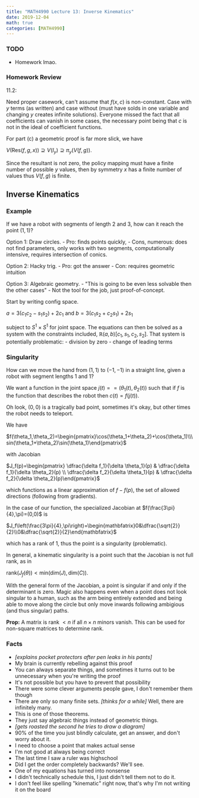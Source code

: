 ```yaml
---
title: "MATH4990 Lecture 13: Inverse Kinematics"
date: 2019-12-04
math: true
categories: [MATH4990]
---
```


### TODO

- Homework lmao.

### Homework Review 

11.2: 

Need proper casework, can't assume that $f(x,c)$ is non-constant. Case with $y$ terms (as written) and case without (must have solds in one variable and changing $y$ creates infinite solutions). Everyone missed the fact that all coefficients can vanish in some cases, the necessary point being that $c$ is not in the ideal of coefficient functions.

For part (c) a geometric proof is far more slick, we have 

$V(\text{Res}(f,g,x))\supseteq V(I_y) \supseteq \pi_y(V(f,g)).$

Since the resultant is not zero, the policy mapping must have a finite number of possible $y$ values, then by symmetry $x$ has a finite number of values thus $V(f,g)$ is finite.

## Inverse Kinematics

### Example

If we have a robot with segments of length 2 and 3, how can it reach the point $(1,1)$?

Option 1: Draw circles. 
    - Pro: finds points quickly, 
    - Cons, numerous: does not find parameters, only works with two segments, computationally intensive, requires intersection of conics.

Option 2: Hacky trig.
    - Pro: got the answer
    - Con: requires geometric intuition

Option 3: Algebraic geometry.
    - "This is going to be even less solvable then the other cases"
    - Not the tool for the job, just proof-of-concept.

Start by writing config space.

$a=3(c_1c_2-s_1s_2)+2c_1\text{ and }b=3(c_1s_2+c_2s_1)+2s_1$

subject to $S^1\times S^1$ for joint space. The equations can then be solved as a system with the constraints included, $\mathbb{R}(a,b)[c_1,s_1,c_2,s_2]$. That system is potentially problematic:
    - division by zero
    - change of leading terms

### Singularity

How can we move the hand from $(1,1)$ to $(-1,-1)$ in a straight line, given a robot with segment lengths 1 and 1?

We want a function in the joint space $j(t)==(\theta_1(t),\theta_2(t))$ such that if $f$ is the function that describes the robot then $c(t)=f(j(t))$.

Oh look, $(0,0)$ is a tragically bad point, sometimes it's okay, but other times the robot needs to teleport.

We have 

$f(\theta_1,\theta_2)=\begin{pmatrix}\cos(\theta_1+\theta_2)+\cos(\theta_1)\\\sin(\theta_1+\theta_2)\sin(\theta_1)\end{pmatrix}$

with Jacobian

$J_f(p)=\begin{pmatrix} \dfrac{\delta f_1}{\delta \theta_1}(p) & \dfrac{\delta f_1}{\delta \theta_2}(p) \\ \dfrac{\delta f_2}{\delta \theta_1}(p) & \dfrac{\delta f_2}{\delta \theta_2}(p)\end{pmatrix}$

which functions as a linear approximation of $f-f(p)$, the set of allowed directions (following from gradients).

In the case of our function, the specialized Jacobian at $f(\frac{3\pi}{4},\pi)=(0,0)$ is 

$J_f\left(\frac{3\pi}{4},\pi\right)=\begin{mathbfatrix}0&\dfrac{\sqrt{2}}{2}\\0&\dfrac{\sqrt{2}}{2}\end{mathbfatrix}$

which has a rank of 1, thus the point is a singularity (problematic).

In general, a kinematic singularity is a point such that the Jacobian is not full rank, as in 

$\text{rank}(J_f(\theta))<\text{min}(\text{dim}(J),\text{dim}(C)).$

With the general form of the Jacobian, a point is singular if and only if the determinant is zero. Magic also happens even when a point does not look singular to a human, such as the arm being entirely extended and being able to move along the circle but only move inwards following ambigious (and thus singular) paths. 

**Prop:** A matrix is rank $< n$ if all $n\times n$ minors vanish. This can be used for non-square matrices to determine rank.

### Facts

- *[explains pocket protectors after pen leaks in his pants]*
- My brain is currently rebelling against this proof
- You can always separate things, and sometimes it turns out to be unnecessary when you're writing the proof
- It's not possible but you have to prevent that possibility
- There were some clever arguments people gave, I don't remember them though
- There are only so many finite sets. *[thinks for a while]* Well, there are infinitely many.
- This is one of those theorems.
- They just say algebraic things instead of geometric things.
- *[gets roasted the second he tries to draw a diagram]*
- 90% of the time you just blindly calculate, get an answer, and don't worry about it.
- I need to choose a point that makes actual sense
- I'm not good at always being correct
- The last time I saw a ruler was highschool
- Did I get the order completely backwards? We'll see.
- One of my equations has turned into nonsense
- I didn't technically schedule this, I just didn't tell them not to do it.
- I don't feel like spelling "kinematic" right now, that's why I'm not writing it on the board